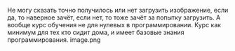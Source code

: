 Не могу сказать точно получилось или нет загрузить изображение, если да, то наверное зачёт, если нет, то тоже зачёт за попытку загрузить. А вообще курс обучения не для нулевых в программировании. Курс как минимум для тех кто сидит дома, и имеет базовые знания программирования.
image.png
